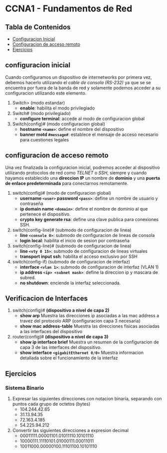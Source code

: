 # CCNA1 - Fundamentos de Red
## Tabla de Contenidos
* [Configuracion Inicial](#configuracion-inicial)
* [Configuracion de acceso remoto](#configuracion-de-acceso-remoto)
* [Ejercicios](#ejercicios)

## configuracion inicial
Cuando configuramos un dispositivo de internetworks por primera vez, debemos hacerlo utilizando el *cable de consola (RS-232)* ya que se se encuentra por fuera de la banda de red y solamente podemos acceder a su configuracion utilizando este elemento.

1. Switch> (modo estandar)
	* __enable__: habilita el modo privilegiado
2. Switch# (modo privilegiado)
	* __configure terminal__: accede al modo de configuracion global
3. Switch(config)# (modo configuracion global)
	* __hostname `<name>`__: define el nombre del dispositivo
	* __banner motd `#message#`__: establece el mensaje de acceso necesario para cuestiones legales

## configuracion de acceso remoto
Una vez finalizada la configuracion inicial, podremos acceder al dispositivo utilizando protocolos de red como _TELNET_ o _SSH_, siempre y cuando hayamos establecido una __direccion IP__ un nombre de __dominio__ y una __puerta de enlace predeterminada__ para conectarnos remotamente.

1. switch(config)# (modo de configuracion global)
	* __username `<user>` password `<pass>`__: define un nombre de usuario y contraseña
	* __ip domain name `<domain>`__: define el nombre de dominio al que pertenece el dispositivo.
	* __crypto key generate rsa__: define una clave publica para conexiones SSH.
2. switch(config-line)# (submodo de configuracion de linea)
	* __line `<console 0>`__: submodo de configuracion de lineas de consola
	* __login local__: habilita el inicio de sesion por contraseña
3. switch(config-line)# (submodo de configuracion de linea)
	* __line `<vty 0 15>`__: submodo de configuracion de lineas virtuales
	* __transport input ssh__: habilita el acceso exclusivo por SSH
4. switch(config-if) (submodo de configuracion de interfaz)
	* __interface `<vlan 1>`__: submodo de configuracion de interfaz (VLAN 1)
	* __ip address `<ip> <subnet mask>`__: define la direccion ip y mascara de subred.
	* __no shutdown__: enciende la interfaz seleccionada.

## Verificacion de Interfaces
1. switch(config)# __(dispositivo a nivel de capa 2)__
	* __show arp__ Muestra las direcciones ip asociadas a las mac address a travez del protocolo ARP (configuracion capa 3 necesaria)
	* __show mac address-table__ Muestra las direcciones fisicas asociadas a las interfaces del dispositivo
2. router(config)# __(dispositivo a nivel de capa 3)__
	* __show ip interface brief__ Muestra un resumen de la configuracion de capa 3 de las interfaces del dispositivo.
	* __show interface `<gigabitEthernet 0/0>`__ Muestra informacion detallada sobre el funcionamiento de la interfaz

## Ejercicios
### Sistema Binario
1. Expresar las siguientes direcciones con notacion binaria, separando con puntos cada grupo de octetos (bytes)
	*	104.244.42.65
	*	31.13.94.35
	*	72.163.4.185
	*	54.225.94.212
2. Convertir las siguientes direcciones a expresion decimal
	* 00011111.00001101.01011110.10101110
	* 10000111.11110101.01000111.00011011
	* 10011000.00000100.11101100.10101110
